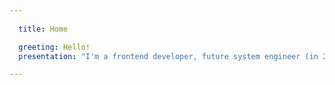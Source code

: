 ```yaml
---
  
  title: Home

  greeting: Hello!
  presentation: "I'm a frontend developer, future system engineer (in 2024) that enjoy implementing complex web designs and animations."

---
```

